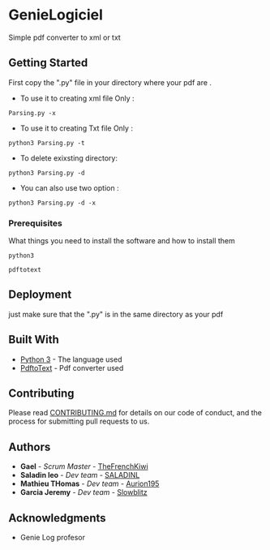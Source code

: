 # GenieLogiciel
Simple pdf converter to xml or txt 

## Getting Started
First copy the ".py" file in your directory where your pdf are .

* To use it to creating xml file Only :

```
Parsing.py -x

```

* To use it to creating Txt file Only :

```
python3 Parsing.py -t

```

* To delete exixsting directory:

```
python3 Parsing.py -d

```
* You can also use two option : 
```
python3 Parsing.py -d -x

```
### Prerequisites

What things you need to install the software and how to install them

```
python3
```
```
pdftotext
```


## Deployment

just make sure that the ".py" is in the same directory as your pdf

## Built With

* [Python 3](https://docs.python.org/3/) - The language used
* [PdftoText](https://www.systutorials.com/docs/linux/man/1-pdftotext/) - Pdf converter used


## Contributing

Please read [CONTRIBUTING.md](https://github.com/TheFrenchKiwi/GenieLogiciel/blob/master/CONTRIBUTING.md) for details on our code of conduct, and the process for submitting pull requests to us.


## Authors

* **Gael** - *Scrum Master* - [TheFrenchKiwi](https://github.com/TheFrenchKiwi)
* **Saladin leo** - *Dev team* - [SALADINL](https://github.com/SALADINL)
* **Mathieu THomas** - *Dev team* - [Aurion195](https://github.com/Aurion195)
* **Garcia Jeremy** - *Dev team* - [Slowblitz](https://github.com/Slowblitz)





## Acknowledgments

* Genie Log profesor

